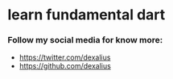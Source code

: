 # learn fundamental dart






### Follow my social media for know more:

* <https://twitter.com/dexalius>
* <https://github.com/dexalius>
